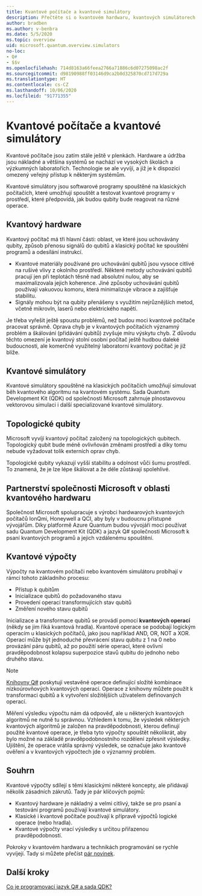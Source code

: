 ```yaml
---
title: Kvantové počítače a kvantové simulátory
description: Přečtěte si o kvantovém hardwaru, kvantových simulátorech a o tom, jak fungují kvantové operace.
author: bradben
ms.author: v-benbra
ms.date: 5/5/2020
ms.topic: overview
uid: microsoft.quantum.overview.simulators
no-loc:
- Q#
- $$v
ms.openlocfilehash: 714d8163a66feea2766a71886c6d07275098ac2f
ms.sourcegitcommit: d98190988ff03146d9ca2b0d325870cd717d729a
ms.translationtype: HT
ms.contentlocale: cs-CZ
ms.lasthandoff: 10/06/2020
ms.locfileid: "91771355"
---
```

# <a name="quantum-computers-and-quantum-simulators"></a>Kvantové počítače a kvantové simulátory

Kvantové počítače jsou zatím stále ještě v plenkách. Hardware a údržba jsou nákladné a většina systémů se nachází ve vysokých školách a výzkumných laboratořích. Technologie se ale vyvíjí, a již je k dispozici omezený veřejný přístup k některým systémům.

Kvantové simulátory jsou softwarové programy spouštěné na klasických počítačích, které umožňují spouštět a testovat kvantové programy v prostředí, které předpovídá, jak budou qubity bude reagovat na různé operace.

## <a name="quantum-hardware"></a>Kvantový hardware

Kvantový počítač má tři hlavní části: oblast, ve které jsou uchovávány qubity, způsob přenosu signálů do qubitů a klasický počítač ke spouštění programů a odesílání instrukcí.

- Kvantové materiály používané pro uchovávání qubitů jsou vysoce citlivé na rušivé vlivy z okolního prostředí. Některé metody uchovávání qubitů pracují jen při teplotách těsně nad absolutní nulou, aby se maximalizovala jejich koherence. Jiné způsoby uchovávání qubitů používají vakuovou komoru, která minimalizuje vibrace a zajišťuje stabilitu.  
- Signály mohou být na qubity přenášeny s využitím nejrůznějších metod, včetně mikrovln, laserů nebo elektrického napětí.

Je třeba vyřešit ještě spoustu problémů, než budou moci kvantové počítače pracovat správně. Oprava chyb je v kvantových počítačích významný problém a škálování (přidávání qubitů) zvyšuje míru výskytu chyb. Z důvodu těchto omezení je kvantový stolní osobní počítač ještě hudbou daleké budoucnosti, ale komerčně využitelný laboratorní kvantový počítač je již blíže.

## <a name="quantum-simulators"></a>Kvantové simulátory

Kvantové simulátory spouštěné na klasických počítačích umožňují simulovat běh kvantového algoritmu na kvantovém systému.  Sada Quantum Development Kit (QDK) od společnosti Microsoft zahrnuje plnostavovou vektorovou simulaci i další specializované kvantové simulátory.

## <a name="topological-qubit"></a>Topologické qubity

Microsoft vyvíjí kvantový počítač založený na topologických qubitech. Topologický qubit bude méně ovlivňován změnami prostředí a díky tomu nebude vyžadovat tolik externích oprav chyb.

Topologické qubity vykazují vyšší stabilitu a odolnost vůči šumu prostředí. To znamená, že je lze lépe škálovat a že déle zůstávají spolehlivé.

## <a name="microsoft-and-quantum-hardware-partnerships"></a>Partnerství společnosti Microsoft v oblasti kvantového hardwaru

Společnost Microsoft spolupracuje s výrobci hardwarových kvantových počítačů IonQmi, Honeywell a QCI, aby byly v budoucnu přístupné vývojářům. Díky platformě Azure Quantum budou vývojáři moci používat sadu Quantum Development Kit (QDK) a jazyk Q# společnosti Microsoft k psaní kvantových programů a jejich vzdálenému spouštění.

## <a name="quantum-computations"></a>Kvantové výpočty

Výpočty na kvantovém počítači nebo kvantovém simulátoru probíhají v rámci tohoto základního procesu:

- Přístup k qubitům
- Inicializace qubitů do požadovaného stavu
- Provedení operací transformujících stav qubitů
- Změření nového stavu qubitů

Inicializace a transformace qubitů se provádí pomocí **kvantových operací** (někdy se jim říká kvantová hradla). Kvantové operace se podobají logickým operacím u klasických počítačů, jako jsou například AND, OR, NOT a XOR. Operací může být jednoduché převrácení stavu qubitu z 1 na 0 nebo provázání páru qubitů, až po použití série operací, které ovlivní pravděpodobnost kolapsu superpozice stavů qubitu do jednoho nebo druhého stavu.

> [!NOTE] 
> [Knihovny Q#](xref:microsoft.quantum.libraries) poskytují vestavěné operace definující složité kombinace nízkoúrovňových kvantových operací. Operace z knihovny můžete použít k transformaci qubitů a k vytvoření složitějších uživatelem definovaných operací.  

Měření výsledku výpočtu nám dá odpověď, ale u některých kvantových algoritmů ne nutně tu správnou. Vzhledem k tomu, že výsledek některých kvantových algoritmů je založen na pravděpodobnosti, kterou definují použité kvantové operace, je třeba tyto výpočty spouštět několikrát, aby bylo možné na základě pravděpodobnostního rozdělení zpřesnit výsledky.  Ujištění, že operace vrátila správný výsledek, se označuje jako kvantové ověření a v kvantových výpočtech jde o významný problém.

## <a name="summary"></a>Souhrn

Kvantové výpočty sdílejí s těmi klasickými některé koncepty, ale přidávají několik zásadních zákrutů. Tady je pár klíčových pojmů:

- Kvantový hardware je nákladný a velmi citlivý, takže se pro psaní a testování programů používají kvantové simulátory.
- Klasické i kvantové počítače používají k přípravě výpočtů logické operace (nebo hradla).
- Kvantové výpočty vrací výsledky s určitou přiřazenou pravděpodobností.

Pokroky v kvantovém hardwaru a technikách programování se rychle vyvíjejí. Tady si můžete přečíst [pár novinek](https://phys.org/search/?search=quantum+computer&s=0).

## <a name="next-steps"></a>Další kroky

[Co je programovací jazyk Q# a sada QDK?](xref:microsoft.quantum.overview.q-sharp)
